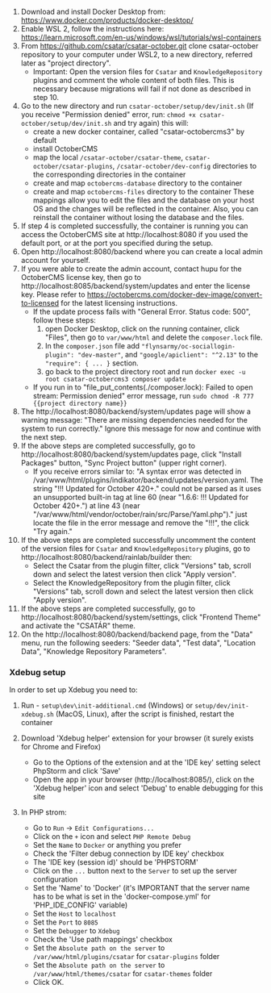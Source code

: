 1. Download and install Docker Desktop from: https://www.docker.com/products/docker-desktop/
2. Enable WSL 2, follow the instructions here: https://learn.microsoft.com/en-us/windows/wsl/tutorials/wsl-containers
3. From https://github.com/csatar/csatar-october.git clone csatar-october repository to your computer under WSL2, to a new directory, referred later as "project directory".
   - Important: Open the version files for `Csatar` and `KnowledgeRepository` plugins and comment the whole content of both files. This is necessary because migrations will fail if not done as described in step 10.
4. Go to the new directory and run `csatar-october/setup/dev/init.sh` (If you receive "Permission denied" error, run: `chmod +x csatar-october/setup/dev/init.sh` and try again) this will:
   - create a new docker container, called "csatar-octobercms3" by default
   - install OctoberCMS
   - map the local `/csatar-october/csatar-theme`, `csatar-october/csatar-plugins`, `/csatar-october/dev-config` directories to the corresponding directories in the container
   - create and map `octobercms-database` directory to the container
   - create and map `octobercms-files` directory to the container
   These mappings allow you to edit the files and the database on your host OS and the changes will be reflected in the container. Also, you can reinstall the container without losing the database and the files.
5. If step 4 is completed successfully, the container is running you can access the OctoberCMS site at http://localhost:8080 if you used the default port, or at the port you specified during the setup.
6. Open http://localhost:8080/backend where you can create a local admin account for yourself.
7. If you were able to create the admin account, contact hupu for the OctoberCMS license key, then go to http://localhost:8085/backend/system/updates and enter the license key. Please refer to https://octobercms.com/docker-dev-image/convert-to-licensed for the latest licensing instructions.
   - If the update process fails with "General Error. Status code: 500", follow these steps:
      1. open Docker Desktop, click on the running container, click "Files", then go to `var/www/html` and delete the `composer.lock` file.
      2. In the `composer.json` file add `"flynsarmy/oc-sociallogin-plugin": "dev-master"`, and `"google/apiclient": "^2.13"` to the `"require": { ... }` section.
      3. go back to the project directory root and run `docker exec -u root csatar-octobercms3 composer update`
   - If you run in to "file_put_contents(./composer.lock): Failed to open stream: Permission denied" error message, run `sudo chmod -R 777 {{project directory name}}`
8. The http://localhost:8080/backend/system/updates page will show a warning message: "There are missing dependencies needed for the system to run correctly." Ignore this message for now and continue with the next step.
9. If the above steps are completed successfully, go to http://localhost:8080/backend/system/updates page, click "Install Packages" button, "Sync Project button" (upper right corner).
   - If you receive errors similar to: "A syntax error was detected in /var/www/html/plugins/indikator/backend/updates/version.yaml. The string "!!! Updated for October 420+." could not be parsed as it uses an unsupported built-in tag at line 60 (near "1.6.6: !!! Updated for October 420+.") at line 43 (near "/var/www/html/vendor/october/rain/src/Parse/Yaml.php")." just locate the file in the error message and remove the "!!!", the click "Try again."
10. If the above steps are completed successfully uncomment the content of the version files for `Csatar` and `KnowledgeRepository` plugins, go to http://localhost:8080/backend/rainlab/builder then:
    - Select the Csatar from the plugin filter, click "Versions" tab, scroll down and select the latest version then click "Apply version".
    - Select the KnowledgeRepository from the plugin filter, click "Versions" tab, scroll down and select the latest version then click "Apply version".
11. If the above steps are completed successfully, go to http://localhost:8080/backend/system/settings, click "Frontend Theme" and activate the "CSATÁR" theme.
12. On the http://localhost:8080/backend/backend page, from the "Data" menu, run the following seeders: "Seeder data", "Test data", "Location Data", "Knowledge Repository Parameters". 

### Xdebug setup

In order to set up Xdebug you need to:

1. Run - `setup\dev\init-additional.cmd` (Windows) or `setup/dev/init-xdebug.sh` (MacOS, Linux), after the script is finished, restart the container
2. Download 'Xdebug helper' extension for your browser (it surely exists for Chrome and Firefox)
   - Go to the Options of the extension and at the 'IDE key' setting select PhpStorm and click 'Save'
   - Open the app in your browser (http://localhost:8085/), click on the 'Xdebug helper' icon and select 'Debug' to enable debugging for this site
   
3. In PHP strom:
   - Go to `Run` -> `Edit Configurations...`
   - Click on the `+` icon and select `PHP Remote Debug`
   - Set the `Name` to `Docker` or anything you prefer
   - Check the 'Filter debug connection by IDE key' checkbox
   - The 'IDE key (session id)' should be 'PHPSTORM'
   - Click on the `...` button next to the `Server` to set up the server configuration
   - Set the 'Name' to 'Docker' (it's IMPORTANT that the server name has to be what is set in the 'docker-compose.yml' for 'PHP_IDE_CONFIG' variable)
   - Set the `Host` to `localhost`
   - Set the `Port` to `8085`
   - Set the `Debugger` to `Xdebug`
   - Check the 'Use path mappings' checkbox
   - Set the `Absolute path on the server` to `/var/www/html/plugins/csatar` for `csatar-plugins` folder
   - Set the `Absolute path on the server` to `/var/www/html/themes/csatar` for `csatar-themes` folder
   - Click OK.

